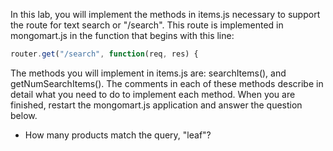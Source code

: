 In this lab, you will implement the methods in items.js necessary to support the route for text search or "/search". This route is implemented in mongomart.js in the function that begins with this line:

```js
router.get("/search", function(req, res) {
```
The methods you will implement in items.js are: searchItems(), and getNumSearchItems(). The comments in each of these methods describe in detail what you need to do to implement each method. When you are finished, restart the mongomart.js application and answer the question below.

* How many products match the query, "leaf"?